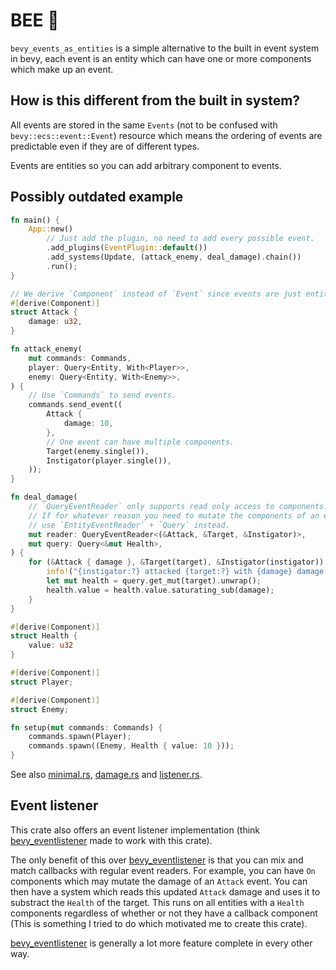 # BEE 🐝

`bevy_events_as_entities` is a simple alternative to the built in event system in bevy, each event is an entity which can have one or more components which make up an event.

## How is this different from the built in system?

All events are stored in the same `Events` (not to be confused with `bevy::ecs::event::Event`) resource which means the ordering of events are predictable even if they are of different types.

Events are entities so you can add arbitrary component to events.

## Possibly outdated example

```rust
fn main() {
    App::new()
        // Just add the plugin, no need to add every possible event.
        .add_plugins(EventPlugin::default())
        .add_systems(Update, (attack_enemy, deal_damage).chain())
        .run();
}

// We derive `Component` instead of `Event` since events are just entities with components.
#[derive(Component)]
struct Attack {
    damage: u32,
}

fn attack_enemy(
    mut commands: Commands,
    player: Query<Entity, With<Player>>,
    enemy: Query<Entity, With<Enemy>>,
) {
    // Use `Commands` to send events.
    commands.send_event((
        Attack {
            damage: 10,
        },
        // One event can have multiple components.
        Target(enemy.single()),
        Instigator(player.single()),
    ));
}

fn deal_damage(
    // `QueryEventReader` only supports read only access to components.
    // If for whatever reason you need to mutate the components of an event,
    // use `EntityEventReader` + `Query` instead.
    mut reader: QueryEventReader<(&Attack, &Target, &Instigator)>,
    mut query: Query<&mut Health>,
) {
    for (&Attack { damage }, &Target(target), &Instigator(instigator)) in reader.read() {
        info!("{instigator:?} attacked {target:?} with {damage} damage!");
        let mut health = query.get_mut(target).unwrap();
        health.value = health.value.saturating_sub(damage);
    }
}

#[derive(Component)]
struct Health {
    value: u32
}

#[derive(Component)]
struct Player;

#[derive(Component)]
struct Enemy;

fn setup(mut commands: Commands) {
    commands.spawn(Player);
    commands.spawn((Enemy, Health { value: 10 }));
}
```

See also [minimal.rs](https://github.com/atornity/bevy_events_as_entities/blob/master/examples/minimal.rs), [damage.rs](https://github.com/atornity/bevy_events_as_entities/blob/master/examples/damage.rs) and [listener.rs](https://github.com/atornity/bevy_events_as_entities/blob/master/examples/listener.rs).

## Event listener

This crate also offers an event listener implementation (think [bevy_eventlistener](https://github.com/aevyrie/bevy_eventlistener) made to work with this crate).

The only benefit of this over [bevy_eventlistener](https://github.com/aevyrie/bevy_eventlistener) is that you can mix and match callbacks with regular event readers.
For example, you can have `On` components which may mutate the damage of an `Attack` event.
You can then have a system which reads this updated `Attack` damage and uses it to substract the `Health` of the target.
This runs on all entities with a `Health` components regardless of whether or not they have a callback component (This is something I tried to do which motivated me to create this crate).

[bevy_eventlistener](https://github.com/aevyrie/bevy_eventlistener) is generally a lot more feature complete in every other way.
